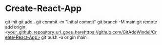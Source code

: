 # Create-React-App
git init
git add .
git commit -m "Initial commit"
git branch -M main
git remote add origin <[your_github_repository_url_goes_here](https://github.com/GitAddWindel/Create-React-App)https://github.com/GitAddWindel/Create-React-App>
git push -u origin main
